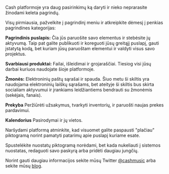Cash platformoje yra daug pasirinkimų ką daryti ir nieko neprarasite žinodami keleta pagrindų.

Visų pirmiausia, pažvelkite į pagrindinį meniu ir atkreipkite dėmesį į penkias pagrindines kategorijas:

  **Pagrindinis puslapis:** Čia jūs paruošite savo elementus ir stebėsite jų aktyvumą. Taip pat galite publikuoti ir koreguoti jūsų greitąjį puslapį, gauti įstatytą kodą, bet kuriam jūsų paruoštam elementui ir valdyti visus savo projektus.

  **Svarbiausi produktai:** Failai, išleidimai ir grojaraščiai. Tiesiog visi jūsų darbai kuriuos naudojate šioje platformoje.

  **Žmonės:** Elektroninių paštų sąrašai ir spauda. Šiuo metu ši skiltis yra naudojama elektroninių laiškų sąrašams, bet ateityje ši skiltis bus skirta socialiam aktyvumui ir įrankiams leidžiantiems bendrauti su žmonėmis (sekėjais, fanais).		

  **Prekyba** Peržiūrėti užsakymus, tvarkyti inventorių, ir paruošti naujas prekes		pardavimui.

  **Kalendorius** Pasirodymai ir jų vietos.


Naršydami platformą atminkite, kad visuomet galite paspausti "plačiau" piktogramą <i class="icon icon-learn"></i> norint pamatyti patarimų apie puslapį kuriame esate.

Spustelėkite nuostatų piktogramą <i class="icon icon-cog"></i> norėdami, bet kada nukeliauti į sistemos nuostatas, redaguoti savo paskyrą arba pridėti daugiau jungčių.

Norint gauti daugiau informacijos sekite mūsų Twitter [@cashmusic](http://twitter.com/cashmusic) arba sekite mūsų [blog](https://medium.com/cash-music/).
